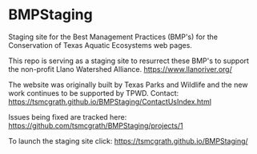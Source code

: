 # BMPStaging
Staging site for the Best Management Practices (BMP's) for the Conservation of Texas Aquatic Ecosystems web pages.

This repo is serving as a staging site to resurrect these BMP's to support the non-profit Llano Watershed Alliance.
https://www.llanoriver.org/

The website was originally built by Texas Parks and Wildlife and the new work continues to be supported by TPWD. Contact: https://tsmcgrath.github.io/BMPStaging/ContactUsIndex.html

Issues being fixed are tracked here:
https://github.com/tsmcgrath/BMPStaging/projects/1

To launch the staging site click:
https://tsmcgrath.github.io/BMPStaging/
